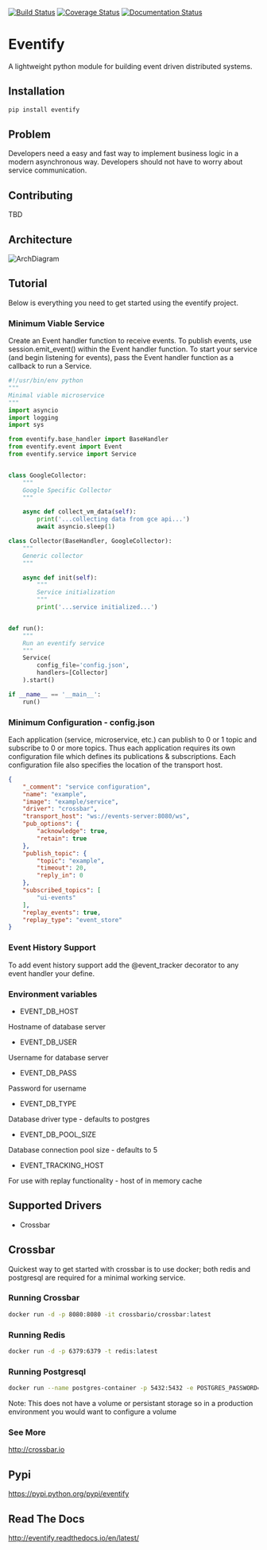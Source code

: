 [![Build Status](https://travis-ci.org/eventifyio/eventify.svg?branch=master)](https://travis-ci.org/eventifyio/eventify)
[![Coverage Status](https://coveralls.io/repos/github/morissette/eventify/badge.svg?branch=master)](https://coveralls.io/github/morissette/eventify?branch=master)
[![Documentation Status](https://readthedocs.org/projects/eventify/badge/?version=latest)](http://eventify.readthedocs.io/en/latest/?badge=latest)


# Eventify
A lightweight python module for building event driven distributed systems.

## Installation
```bash
pip install eventify
```

## Problem
Developers need a easy and fast way to implement business logic in a modern asynchronous way. Developers should not have to worry about service communication.

## Contributing
TBD

## Architecture
![ArchDiagram](https://raw.githubusercontent.com/eventifyio/eventify/master/docs/eventify.png)

## Tutorial
Below is everything you need to get started using the eventify project.

### Minimum Viable Service
Create an Event handler function to receive events.  To publish events, use session.emit_event() within the Event handler function. To start your service (and begin listening for events), pass the Event handler function as a callback to run a Service.

```python
#!/usr/bin/env python
"""
Minimal viable microservice
"""
import asyncio
import logging
import sys

from eventify.base_handler import BaseHandler
from eventify.event import Event
from eventify.service import Service


class GoogleCollector:
    """
    Google Specific Collector
    """

    async def collect_vm_data(self):
        print('...collecting data from gce api...')
        await asyncio.sleep(1)

class Collector(BaseHandler, GoogleCollector):
    """
    Generic collector
    """

    async def init(self):
        """
        Service initialization
        """
        print('...service initialized...')


def run():
    """
    Run an eventify service
    """
    Service(
        config_file='config.json',
        handlers=[Collector]
    ).start()

if __name__ == '__main__':
    run()
```

### Minimum Configuration - config.json
Each application (service, microservice, etc.) can publish to 0 or 1 topic and subscribe to 0 or more topics. Thus each application requires its own configuration file which defines its publications & subscriptions. Each configuration file also specifies the location of the transport host.

```json
{
    "_comment": "service configuration",
    "name": "example",
    "image": "example/service",
    "driver": "crossbar",
    "transport_host": "ws://events-server:8080/ws",
    "pub_options": {
        "acknowledge": true,
        "retain": true
    },
    "publish_topic": {
        "topic": "example",
        "timeout": 20,
        "reply_in": 0
    },
    "subscribed_topics": [
        "ui-events"
    ],
    "replay_events": true,
    "replay_type": "event_store"
}
```

### Event History Support
To add event history support add the @event_tracker decorator to any event handler your define.

### Environment variables
* EVENT_DB_HOST

Hostname of database server
* EVENT_DB_USER

Username for database server
* EVENT_DB_PASS

Password for username
* EVENT_DB_TYPE

Database driver type - defaults to postgres
* EVENT_DB_POOL_SIZE

Database connection pool size - defaults to 5

* EVENT_TRACKING_HOST

For use with replay functionality - host of in memory cache

## Supported Drivers
* Crossbar

## Crossbar
Quickest way to get started with crossbar is to use docker; both redis and postgresql are required for a minimal working service.

### Running Crossbar
```bash
docker run -d -p 8080:8080 -it crossbario/crossbar:latest
```
### Running Redis
```bash
docker run -d -p 6379:6379 -t redis:latest
```

### Running Postgresql
```bash
docker run --name postgres-container -p 5432:5432 -e POSTGRES_PASSWORD=mysecretpassword -d postgres
```
Note: This does not have a volume or persistant storage so in a production environment you would want to configure a volume

### See More
http://crossbar.io

## Pypi
https://pypi.python.org/pypi/eventify

## Read The Docs
http://eventify.readthedocs.io/en/latest/

